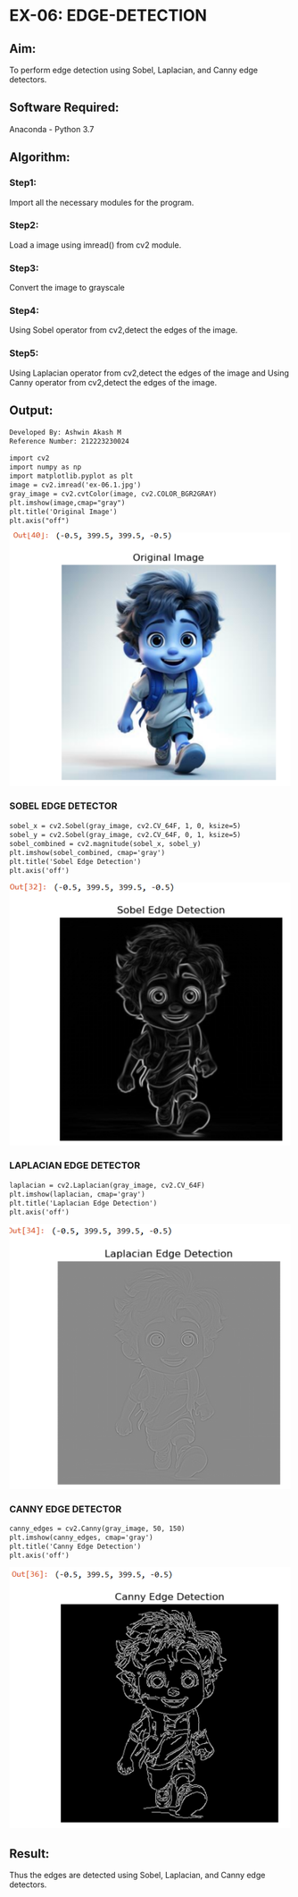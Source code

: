 # EX-06: EDGE-DETECTION
## Aim:
To perform edge detection using Sobel, Laplacian, and Canny edge detectors.

## Software Required:
Anaconda - Python 3.7

## Algorithm:
### Step1:
Import all the necessary modules for the program.

### Step2:
Load a image using imread() from cv2 module.

### Step3:
Convert the image to grayscale

### Step4:
Using Sobel operator from cv2,detect the edges of the image.

### Step5:

Using Laplacian operator from cv2,detect the edges of the image and Using Canny operator from cv2,detect the edges of the image.

## Output:
```
Developed By: Ashwin Akash M
Reference Number: 212223230024
```
```
import cv2
import numpy as np
import matplotlib.pyplot as plt
image = cv2.imread('ex-06.1.jpg')
gray_image = cv2.cvtColor(image, cv2.COLOR_BGR2GRAY)
plt.imshow(image,cmap="gray")
plt.title('Original Image')
plt.axis("off")
```
![alt text](image.png)
### SOBEL EDGE DETECTOR
```
sobel_x = cv2.Sobel(gray_image, cv2.CV_64F, 1, 0, ksize=5)  
sobel_y = cv2.Sobel(gray_image, cv2.CV_64F, 0, 1, ksize=5)  
sobel_combined = cv2.magnitude(sobel_x, sobel_y) 
plt.imshow(sobel_combined, cmap='gray')
plt.title('Sobel Edge Detection')
plt.axis('off')
```
![alt text](image-1.png)
### LAPLACIAN EDGE DETECTOR
```
laplacian = cv2.Laplacian(gray_image, cv2.CV_64F)
plt.imshow(laplacian, cmap='gray')
plt.title('Laplacian Edge Detection')
plt.axis('off')
```
![alt text](image-2.png)
### CANNY EDGE DETECTOR
```
canny_edges = cv2.Canny(gray_image, 50, 150)
plt.imshow(canny_edges, cmap='gray')
plt.title('Canny Edge Detection')
plt.axis('off')
```
![alt text](image-3.png)

## Result:
Thus the edges are detected using Sobel, Laplacian, and Canny edge detectors.